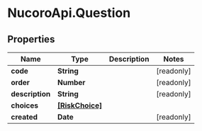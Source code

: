 # NucoroApi.Question

## Properties

Name | Type | Description | Notes
------------ | ------------- | ------------- | -------------
**code** | **String** |  | [readonly] 
**order** | **Number** |  | [readonly] 
**description** | **String** |  | [readonly] 
**choices** | [**[RiskChoice]**](RiskChoice.md) |  | 
**created** | **Date** |  | [readonly] 


